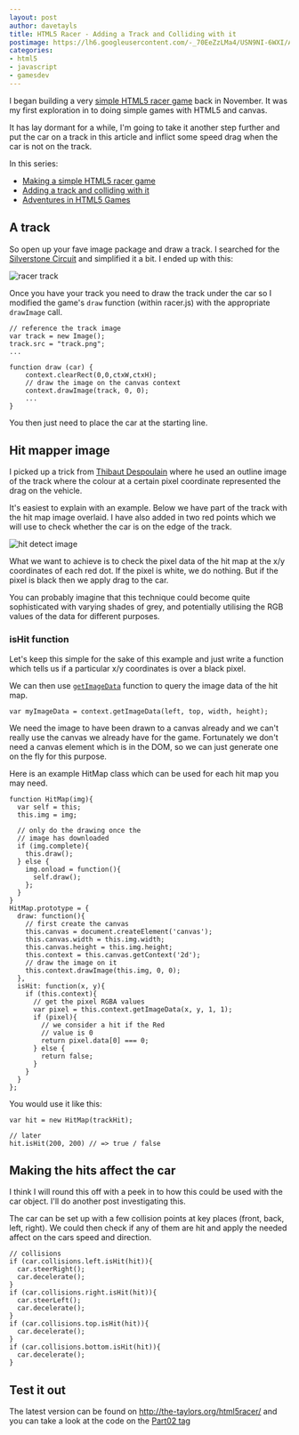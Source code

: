 ```yaml
---
layout: post
author: davetayls
title: HTML5 Racer - Adding a Track and Colliding with it
postimage: https://lh6.googleusercontent.com/-_70EeZzLMa4/USN9NI-6WXI/AAAAAAAAuvQ/C2MVqRuWjq8/s800/racer-part02.png
categories:
- html5
- javascript
- gamesdev
---
```


I began building a very [simple HTML5 racer game][2] back in November. It was my first exploration in to doing simple games with HTML5 and canvas.

It has lay dormant for a while, I'm going to take it another step further and put the car on a track in this article and inflict some speed drag when the car is not on the track.

In this series:

 - [Making a simple HTML5 racer game][2]
 - [Adding a track and colliding with it][3]
 - [Adventures in HTML5 Games](/blog/2013/03/25/adventures-in-html5-games-akqa-anoraks)

## A track

So open up your fave image package and draw a track. I searched for the [Silverstone Circuit](http://www.silverstone.co.uk/) and simplified it a bit. I ended up with this:

![racer track](https://lh4.googleusercontent.com/-v-tCYbVUXPg/USIyyOtZFjI/AAAAAAAAuuw/hyGo5KziCaM/s800/racer-track.png)

Once you have your track you need to draw the track under the car so I modified the game's `draw` function (within racer.js) with the appropriate `drawImage` call.

    // reference the track image
    var track = new Image();
    track.src = "track.png";
    ...

    function draw (car) {
        context.clearRect(0,0,ctxW,ctxH);
        // draw the image on the canvas context
        context.drawImage(track, 0, 0);
        ...
    }

You then just need to place the car at the starting line.

## Hit mapper image

I picked up a trick from [Thibaut Despoulain](http://bkcore.com/blog/general/adobe-user-group-nl-talk-video-hexgl.html) where he used an outline image of the track where the colour at a certain pixel coordinate represented the drag on the vehicle.

It's easiest to explain with an example. Below we have part of the track with the hit map image overlaid. I have also added in two red points which we will use to check whether the car is on the edge of the track.

![hit detect image](https://lh5.googleusercontent.com/-Dn1NqmUcy7k/USKXMsE08jI/AAAAAAAAuvA/VlfdV8B2No0/s800/racer-hit-detect.png)

What we want to achieve is to check the pixel data of the hit map at the x/y coordinates of each red dot. If the pixel is white, we do nothing. But if the pixel is black then we apply drag to the car.

You can probably imagine that this technique could become quite sophisticated with varying shades of grey, and potentially utilising the RGB values of the data for different purposes.

### isHit function

Let's keep this simple for the sake of this example and just write a function which tells us if a particular x/y coordinates is over a black pixel.

We can then use [`getImageData`][0] function to query the image data of the hit map.

    var myImageData = context.getImageData(left, top, width, height);

We need the image to have been drawn to a canvas already and we can't really use the canvas we already have for the game. Fortunately we don't need a canvas element which is in the DOM, so we can just generate one on the fly for this purpose.

Here is an example HitMap class which can be used for each hit map you may need.

    function HitMap(img){
      var self = this;
      this.img = img;

      // only do the drawing once the
      // image has downloaded
      if (img.complete){
        this.draw();
      } else {
        img.onload = function(){
          self.draw();
        };
      }
    }
    HitMap.prototype = {
      draw: function(){
        // first create the canvas
        this.canvas = document.createElement('canvas');
        this.canvas.width = this.img.width;
        this.canvas.height = this.img.height;
        this.context = this.canvas.getContext('2d');
        // draw the image on it
        this.context.drawImage(this.img, 0, 0);
      },
      isHit: function(x, y){
        if (this.context){
          // get the pixel RGBA values
          var pixel = this.context.getImageData(x, y, 1, 1);
          if (pixel){
            // we consider a hit if the Red
            // value is 0
            return pixel.data[0] === 0;
          } else {
            return false;
          }
        }
      }
    };

You would use it like this:

    var hit = new HitMap(trackHit);

    // later
    hit.isHit(200, 200) // => true / false

## Making the hits affect the car

I think I will round this off with a peek in to how this could be used with the car object. I'll do another post investigating this.

The car can be set up with a few collision points at key places (front, back, left, right). We could then check if any of them are hit and apply the needed affect on the cars speed and direction.

    // collisions
    if (car.collisions.left.isHit(hit)){
      car.steerRight();
      car.decelerate();
    }
    if (car.collisions.right.isHit(hit)){
      car.steerLeft();
      car.decelerate();
    }
    if (car.collisions.top.isHit(hit)){
      car.decelerate();
    }
    if (car.collisions.bottom.isHit(hit)){
      car.decelerate();
    }

## Test it out

The latest version can be found on <http://the-taylors.org/html5racer/> and you can take a look at the code on the [Part02 tag][1]


[0]: https://developer.mozilla.org/en-US/docs/HTML/Canvas/Pixel_manipulation_with_canvas#Getting_the_pixel_data_for_a_context
[1]:https://github.com/davetayls/html5racer/tree/Part02
[2]:/blog/2012/11/27/making-a-simple-html5-racing-game/
[3]:/blog/2013/02/19/adding-a-track-and-colliding-with-it/
